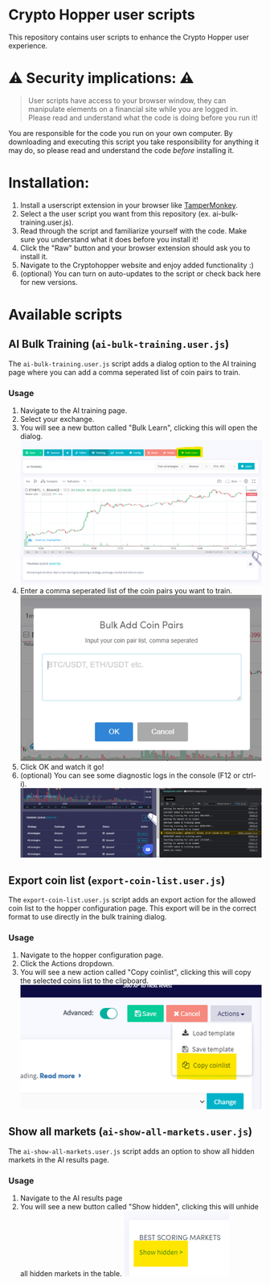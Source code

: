 # Crypto Hopper user scripts
This repository contains user scripts to enhance the Crypto Hopper user experience.

# ⚠️ Security implications: ⚠️

> User scripts have access to your browser window, they can manipulate elements on a financial site while you are logged in. Please read and understand what the code is doing before you run it!

You are responsible for the code you run on your own computer. By downloading and executing this script you take responsibility for anything it may do, so please read and understand the code *before* installing it.

# Installation:

1. Install a userscript extension in your browser like [TamperMonkey](https://www.tampermonkey.net/).
2. Select a the user script you want from this repository (ex. ai-bulk-training.user.js).
3. Read through the script and familiarize yourself with the code. Make sure you understand what it does before you install it!
4. Click the "Raw" button and your browser extension should ask you to install it.
5. Navigate to the Cryptohopper website and enjoy added functionality :)
6. (optional) You can turn on auto-updates to the script or check back here for new versions.

# Available scripts

## AI Bulk Training (`ai-bulk-training.user.js`)
The `ai-bulk-training.user.js` script adds a dialog option to the AI training page where you can add a comma seperated list of coin pairs to train.

### Usage
1. Navigate to the AI training page.
2. Select your exchange.
3. You will see a new button called "Bulk Learn", clicking this will open the dialog. ![Bulk Button](/docs/bulk_learn.png)
4. Enter a comma seperated list of the coin pairs you want to train. ![Bulk Dialog](/docs/bulk_learn_popup.png)
5. Click OK and watch it go!
6. (optional) You can see some diagnostic logs in the console (F12 or ctrl-i). ![Bulk Logs](/docs/bulk_learn_logs.png)

## Export coin list (`export-coin-list.user.js`)
The `export-coin-list.user.js` script adds an export action for the allowed coin list to the hopper configuration page. This export will be in the correct format to use directly in the bulk training dialog.

### Usage
1. Navigate to the hopper configuration page.
2. Click the Actions dropdown.
3. You will see a new action called "Copy coinlist", clicking this will copy the selected coins list to the clipboard. ![Export Action](/docs/export_coinlist_action.png)

## Show all markets (`ai-show-all-markets.user.js`)
The `ai-show-all-markets.user.js` script adds an option to show all hidden markets in the AI results page.

### Usage
1. Navigate to the AI results page
2. You will see a new button called "Show hidden", clicking this will unhide all hidden markets in the table. ![Show Hidden](/docs/show_hidden.png)